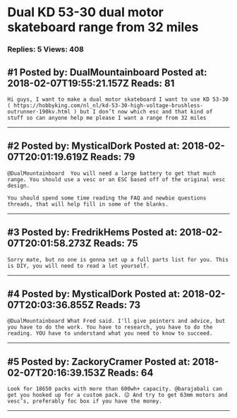 # Dual KD 53-30 dual motor skateboard range from 32 miles

### Replies: 5 Views: 408

## \#1 Posted by: DualMountainboard Posted at: 2018-02-07T19:55:21.157Z Reads: 81

```
Hi guys, I want to make a dual motor skateboard I want to use KD 53-30 ( https://hobbyking.com/nl_nl/kd-53-30-high-voltage-brushless-outrunner-190kv.html ) but I don’t now which esc and that kind of stuff so can anyone help me please I want a range from 32 miles
```

---
## \#2 Posted by: MysticalDork Posted at: 2018-02-07T20:01:19.619Z Reads: 79

```
@DualMountainboard  You will need a large battery to get that much range. You should use a vesc or an ESC based off of the original vesc design.

You should spend some time reading the FAQ and newbie questions threads, that will help fill in some of the blanks.
```

---
## \#3 Posted by: FredrikHems Posted at: 2018-02-07T20:01:58.273Z Reads: 75

```
Sorry mate, but no one is gonna set up a full parts list for you. This is DIY, you will need to read a lot yourself.
```

---
## \#4 Posted by: MysticalDork Posted at: 2018-02-07T20:03:36.855Z Reads: 73

```
@DualMountainboard What Fred said. I'll give pointers and advice, but you have to do the work. You have to research, you have to do the reading. YOU have to understand what you need to know to succeed.
```

---
## \#5 Posted by: ZackoryCramer Posted at: 2018-02-07T20:16:39.153Z Reads: 64

```
Look for 18650 packs with more than 600wh+ capacity. @barajabali can get you hooked up for a custom pack. 😉 And try to get 63mm motors and vesc’s, preferably foc box if you have the money.
```

---
